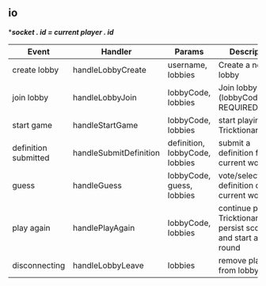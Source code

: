 ## io

****socket . id  = current player . id***

| Event   | Handler | Params | Description |
|---------|---------|--------|-------------|
| create lobby | handleLobbyCreate | username, lobbies | Create a new lobby |
| join lobby | handleLobbyJoin | lobbyCode, lobbies | Join lobby (lobbyCode REQUIRED) |
| start game | handleStartGame | lobbyCode, lobbies | start playing Tricktionary |
|definition submitted | handleSubmitDefinition | definition, lobbyCode, lobbies | submit a definition for the current word |
| guess | handleGuess | lobbyCode, guess, lobbies | vote/select/guess definition of current word |
| play again | handlePlayAgain | lobbyCode, lobbies | continue playing Tricktionary, persist scores and start a new round |
| disconnecting | handleLobbyLeave | lobbies | remove player from lobby |

